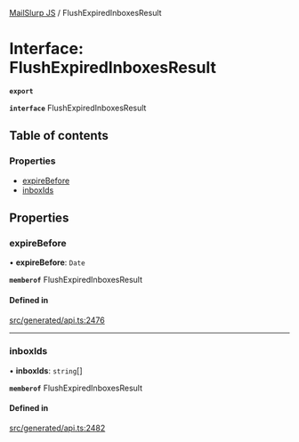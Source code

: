 [MailSlurp JS](../README.md) / FlushExpiredInboxesResult

# Interface: FlushExpiredInboxesResult

**`export`**

**`interface`** FlushExpiredInboxesResult

## Table of contents

### Properties

- [expireBefore](FlushExpiredInboxesResult.md#expirebefore)
- [inboxIds](FlushExpiredInboxesResult.md#inboxids)

## Properties

### expireBefore

• **expireBefore**: `Date`

**`memberof`** FlushExpiredInboxesResult

#### Defined in

[src/generated/api.ts:2476](https://github.com/mailslurp/mailslurp-client/blob/004c609/src/generated/api.ts#L2476)

___

### inboxIds

• **inboxIds**: `string`[]

**`memberof`** FlushExpiredInboxesResult

#### Defined in

[src/generated/api.ts:2482](https://github.com/mailslurp/mailslurp-client/blob/004c609/src/generated/api.ts#L2482)
